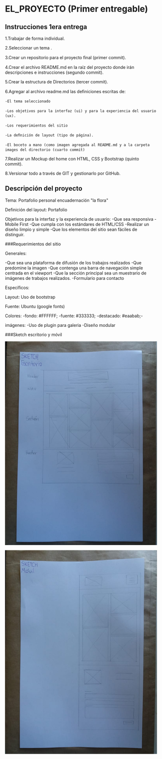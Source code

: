 # EL_PROYECTO (Primer entregable)

## Instrucciones 1era entrega

1.Trabajar de forma individual.

2.Seleccionar un tema .

3.Crear un repositorio para el proyecto ﬁnal (primer commit).

4.Crear el archivo README.md en la raíz del proyecto donde irán descripciones e instrucciones (segundo commit).

5.Crear la estructura de Directorios (tercer commit).

6.Agregar al archivo readme.md las deﬁniciones escritas de:

    -El tema seleccionado

    -Los objetivos para la interfaz (ui) y para la experiencia del usuario (ux).

    -Los requerimientos del sitio

    -La deﬁnición de layout (tipo de página).

    -El boceto a mano (como imagen agregada al README.md y a la carpeta images del directorio (cuarto commit)

7.Realizar un Mockup del home con HTML, CSS y Bootstrap (quinto commit).

8.Versionar todo a través de GIT y gestionarlo por GitHub.

## Descripción del proyecto

Tema: Portafolio personal encuadernación "la flora"

Definición del layout: Portafolio

Objetivos para la interfaz y la experiencia de usuario:
-Que sea responsiva
-Mobile First
-Que cumpla con los estándares de HTML/CSS
-Realizar un diseño limpio y simple
-Que los elementos del sitio sean fáciles de distinguir.

###Requerimientos del sitio

Generales:

-Que sea una plataforma de difusión de los trabajos realizados
-Que predomine la imagen
-Que contenga una barra de navegación simple centrada en el viewport
-Que la sección principal sea un muestrario de imágenes de trabajos realizados.
-Formulario para contacto

Específicos:

Layout: Uso de bootstrap

Fuente: Ubuntu (google fonts)

Colores:
-fondo: #FFFFFF;
-fuente: #333333;
-destacado: #eaabab;-

imágenes:
-Uso de plugin para galeria
-Diseño modular


###Sketch escritorio y móvil

![Escritorio](assets/img/escritorio.jpeg)

![Móvil](assets/img/movil.jpeg)
